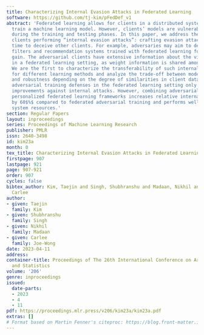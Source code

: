 ```yaml
---
title: Characterizing Internal Evasion Attacks in Federated Learning
software: https://github.com/tj-kim/pFedDef_v1
abstract: 'Federated learning allows for clients in a distributed system to jointly
  train a machine learning model. However, clients’ models are vulnerable to attacks
  during the training and testing phases. In this paper, we address the issue of adversarial
  clients performing “internal evasion attacks”: crafting evasion attacks at test
  time to deceive other clients. For example, adversaries may aim to deceive spam
  filters and recommendation systems trained with federated learning for monetary
  gain. The adversarial clients have extensive information about the victim model
  in a federated learning setting, as weight information is shared amongst clients.
  We are the first to characterize the transferability of such internal evasion attacks
  for different learning methods and analyze the trade-off between model accuracy
  and robustness depending on the degree of similarities in client data. We show that
  adversarial training defenses in the federated learning setting only display limited
  improvements against internal attacks. However, combining adversarial training with
  personalized federated learning frameworks increases relative internal attack robustness
  by 60$%$ compared to federated adversarial training and performs well under limited
  system resources.'
section: Regular Papers
layout: inproceedings
series: Proceedings of Machine Learning Research
publisher: PMLR
issn: 2640-3498
id: kim23a
month: 0
tex_title: Characterizing Internal Evasion Attacks in Federated Learning
firstpage: 907
lastpage: 921
page: 907-921
order: 907
cycles: false
bibtex_author: Kim, Taejin and Singh, Shubhranshu and Madaan, Nikhil and Joe-Wong,
  Carlee
author:
- given: Taejin
  family: Kim
- given: Shubhranshu
  family: Singh
- given: Nikhil
  family: Madaan
- given: Carlee
  family: Joe-Wong
date: 2023-04-11
address:
container-title: Proceedings of The 26th International Conference on Artificial Intelligence
  and Statistics
volume: '206'
genre: inproceedings
issued:
  date-parts:
  - 2023
  - 4
  - 11
pdf: https://proceedings.mlr.press/v206/kim23a/kim23a.pdf
extras: []
# Format based on Martin Fenner's citeproc: https://blog.front-matter.io/posts/citeproc-yaml-for-bibliographies/
---
```

